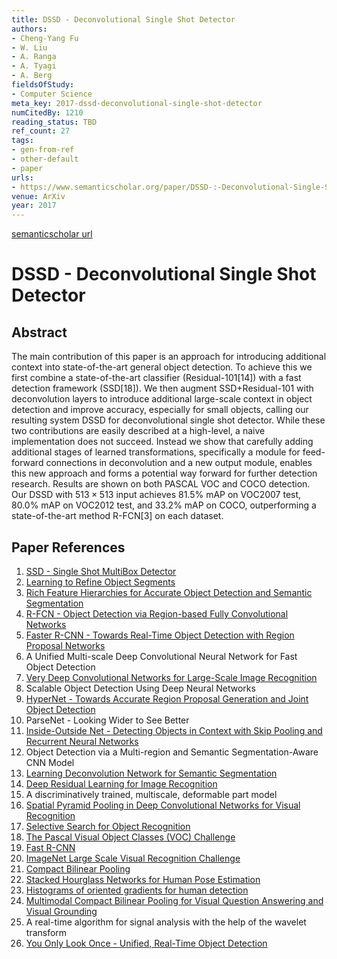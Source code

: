 ```yaml
---
title: DSSD - Deconvolutional Single Shot Detector
authors:
- Cheng-Yang Fu
- W. Liu
- A. Ranga
- A. Tyagi
- A. Berg
fieldsOfStudy:
- Computer Science
meta_key: 2017-dssd-deconvolutional-single-shot-detector
numCitedBy: 1210
reading_status: TBD
ref_count: 27
tags:
- gen-from-ref
- other-default
- paper
urls:
- https://www.semanticscholar.org/paper/DSSD-:-Deconvolutional-Single-Shot-Detector-Fu-Liu/e94183191183a368bf07eb544654bae4b3cbf407?sort=total-citations
venue: ArXiv
year: 2017
---
```


[semanticscholar url](https://www.semanticscholar.org/paper/DSSD-:-Deconvolutional-Single-Shot-Detector-Fu-Liu/e94183191183a368bf07eb544654bae4b3cbf407?sort=total-citations)

# DSSD - Deconvolutional Single Shot Detector

## Abstract

The main contribution of this paper is an approach for introducing additional context into state-of-the-art general object detection. To achieve this we first combine a state-of-the-art classifier (Residual-101[14]) with a fast detection framework (SSD[18]). We then augment SSD+Residual-101 with deconvolution layers to introduce additional large-scale context in object detection and improve accuracy, especially for small objects, calling our resulting system DSSD for deconvolutional single shot detector. While these two contributions are easily described at a high-level, a naive implementation does not succeed. Instead we show that carefully adding additional stages of learned transformations, specifically a module for feed-forward connections in deconvolution and a new output module, enables this new approach and forms a potential way forward for further detection research. Results are shown on both PASCAL VOC and COCO detection. Our DSSD with $513 \times 513$ input achieves 81.5% mAP on VOC2007 test, 80.0% mAP on VOC2012 test, and 33.2% mAP on COCO, outperforming a state-of-the-art method R-FCN[3] on each dataset.

## Paper References

1. [SSD - Single Shot MultiBox Detector](2016-ssd-net.md)
2. [Learning to Refine Object Segments](2016-learning-to-refine-object-segments)
3. [Rich Feature Hierarchies for Accurate Object Detection and Semantic Segmentation](2014-rich-feature-hierarchies-for-accurate-object-detection-and-semantic-segmentation)
4. [R-FCN - Object Detection via Region-based Fully Convolutional Networks](2016-r-fcn-object-detection-via-region-based-fully-convolutional-networks)
5. [Faster R-CNN - Towards Real-Time Object Detection with Region Proposal Networks](2015-faster-r-cnn.md)
6. A Unified Multi-scale Deep Convolutional Neural Network for Fast Object Detection
7. [Very Deep Convolutional Networks for Large-Scale Image Recognition](2014-vggnet.md)
8. Scalable Object Detection Using Deep Neural Networks
9. [HyperNet - Towards Accurate Region Proposal Generation and Joint Object Detection](2016-hypernet-towards-accurate-region-proposal-generation-and-joint-object-detection)
10. ParseNet - Looking Wider to See Better
11. [Inside-Outside Net - Detecting Objects in Context with Skip Pooling and Recurrent Neural Networks](2016-inside-outside-net-detecting-objects-in-context-with-skip-pooling-and-recurrent-neural-networks)
12. Object Detection via a Multi-region and Semantic Segmentation-Aware CNN Model
13. [Learning Deconvolution Network for Semantic Segmentation](2015-learning-deconvolution-network-for-semantic-segmentation)
14. [Deep Residual Learning for Image Recognition](2015-resnet.md)
15. A discriminatively trained, multiscale, deformable part model
16. [Spatial Pyramid Pooling in Deep Convolutional Networks for Visual Recognition](2015-spatial-pyramid-pooling-in-deep-convolutional-networks-for-visual-recognition)
17. [Selective Search for Object Recognition](2013-selective-search-for-object-recognition)
18. [The Pascal Visual Object Classes (VOC) Challenge](2009-the-pascal-visual-object-classes-voc-challenge)
19. [Fast R-CNN](2015-fast-r-cnn)
20. [ImageNet Large Scale Visual Recognition Challenge](2015-imagenet-large-scale-visual-recognition-challenge)
21. [Compact Bilinear Pooling](2016-compact-bilinear-pooling)
22. [Stacked Hourglass Networks for Human Pose Estimation](2016-stacked-hourglass-networks-for-human-pose-estimation)
23. [Histograms of oriented gradients for human detection](2005-histograms-of-oriented-gradients-for-human-detection)
24. [Multimodal Compact Bilinear Pooling for Visual Question Answering and Visual Grounding](2016-multimodal-compact-bilinear-pooling-for-visual-question-answering-and-visual-grounding)
25. A real-time algorithm for signal analysis with the help of the wavelet transform
26. [You Only Look Once - Unified, Real-Time Object Detection](2016-you-only-look-once-unified-real-time-object-detection)
